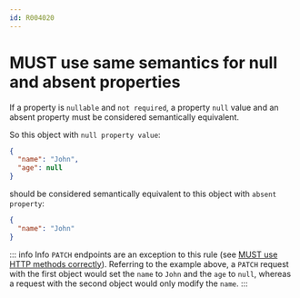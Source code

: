 ```yaml
---
id: R004020
---
```


# MUST use same semantics for null and absent properties

If a property is `nullable` and `not required`, a property `null` value and an absent property must be considered semantically equivalent.

So this object with `null property value`:

```json
{
  "name": "John",
  "age": null
}
```

should be considered semantically equivalent to this object with `absent property`:

```json
{
  "name": "John"
}
```

::: info Info
`PATCH` endpoints are an exception to this rule (see [MUST use HTTP methods correctly](R000007)). Referring to the example above, a `PATCH` request with the first object would set the `name` to `John` and the `age` to `null`, whereas a request with the second object would only modify the `name`.
:::
